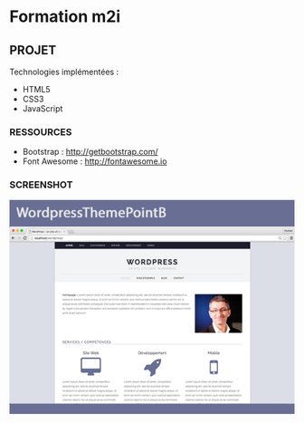 # Formation m2i

## PROJET

Technologies implémentées :

* HTML5
* CSS3
* JavaScript


### RESSOURCES

* Bootstrap : http://getbootstrap.com/
* Font Awesome : http://fontawesome.io

### SCREENSHOT

![Screeshot](https://github.com/claudebueno/WordpressThemePointB/blob/master/screenshot.png)
